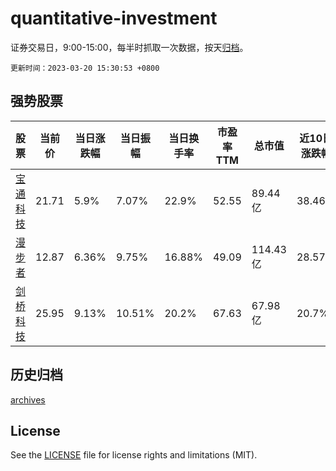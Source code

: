 # quantitative-investment

证券交易日，9:00-15:00，每半时抓取一次数据，按天[归档](archives)。

`更新时间：2023-03-20 15:30:53 +0800`

## 强势股票

|股票|当前价|当日涨跌幅|当日振幅|当日换手率|市盈率TTM|总市值|近10日涨跌幅|
|----|----|----|----|----|----|----|----|
|[宝通科技](https://xueqiu.com/S/SZ300031)|21.71|5.9%|7.07%|22.9%|52.55|89.44亿|38.46%|
|[漫步者](https://xueqiu.com/S/SZ002351)|12.87|6.36%|9.75%|16.88%|49.09|114.43亿|28.57%|
|[剑桥科技](https://xueqiu.com/S/SH603083)|25.95|9.13%|10.51%|20.2%|67.63|67.98亿|20.7%|

## 历史归档

[archives](archives)

## License

See the [LICENSE](LICENSE) file for license rights and limitations (MIT).